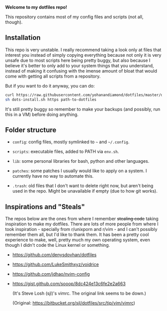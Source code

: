 **Welcome to my dotfiles repo!**

This repository contains most of my config files and scripts (not all,
though).

## Installation

This repo is very unstable. I really recommend taking a look only at
files that interest you instead of simply copying everything because
not only it is very unsafe due to most scripts here being pretty
buggy, but also because I believe it's better to only add to your
system things that you understand, instead of making it confusing with
the imense amount of bloat that would come with getting all scripts
from a repository.

But if you want to do it anyway, you can do:

```bash
curl https://raw.githubusercontent.com/yohanandiamond/dotfiles/master/dots-install > dots-install.sh
sh dots-install.sh https path-to-dotfiles
```

It's still pretty buggy so remember to make your backups (and
possibly, run this in a VM) before doing anything.

## Folder structure

* `config`: config files, mostly symlinked to `~` and `~/.config`.

* `scripts`: executable files, added to PATH via `env.sh`.

* `lib`: some personal libraries for bash, python and other languages.

* `patches`: some patches I usually would like to apply on a system. I
  currently have no way to automate this.

* `.trash`: old files that I don't want to delete right now, but aren't
  being used in the repo. Might be unavailable if empty (due to how
  git works).

## Inspirations and "Steals"

The repos below are the ones from where I remember ~~stealing code~~
taking inspiration to make my dotfiles. There are lots of more people
from where I took inspiration - specially from r/unixporn and r/vim -
and I can't possibly remember them all, but I'd like to thank them. It
has been a pretty cool experience to make, well, pretty much my own
operating system, even though I didn't code the Linux kernel or
something.

* https://github.com/denysdovhan/dotfiles

* https://github.com/LukeSmithxyz/voidrice

* https://github.com/jdhao/nvim-config

* https://gist.github.com/sooop/8dc424e13c6fe2e2a663

  (It's Steve Losh (sjl)'s vimrc. The original link seems to be down.)

  (Original: https://bitbucket.org/sjl/dotfiles/src/tip/vim/vimrc)
